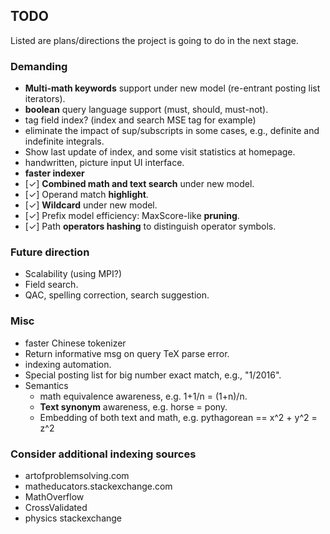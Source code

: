 ## TODO
Listed are plans/directions the project is going to do
in the next stage.

### Demanding
* **Multi-math keywords** support under new model (re-entrant posting list iterators).
* **boolean** query language support (must, should, must-not).
* tag field index? (index and search MSE tag for example)
* eliminate the impact of sup/subscripts in some cases, e.g., definite and indefinite integrals.
* Show last update of index, and some visit statistics at homepage.
* handwritten, picture input UI interface.
* **faster indexer**
* [✓] **Combined math and text search** under new model.
* [✓] Operand match **highlight**.
* [✓] **Wildcard** under new model.
* [✓] Prefix model efficiency: MaxScore-like **pruning**.
* [✓] Path **operators hashing** to distinguish operator symbols.

### Future direction
* Scalability (using MPI?)
* Field search.
* QAC, spelling correction, search suggestion.

### Misc
* faster Chinese tokenizer
* Return informative msg on query TeX parse error.
* indexing automation.
* Special posting list for big number exact match, e.g., "1/2016".
* Semantics
  * math equivalence awareness, e.g. 1+1/n = (1+n)/n.
  * **Text synonym** awareness, e.g. horse = pony.
  * Embedding of both text and math, e.g. pythagorean == x^2 + y^2 = z^2

### Consider additional indexing sources
* artofproblemsolving.com
* matheducators.stackexchange.com
* MathOverflow
* CrossValidated
* physics stackexchange

